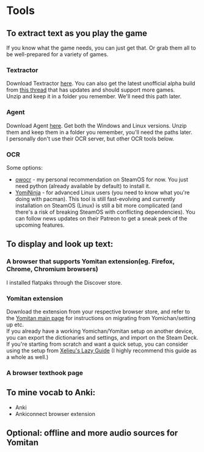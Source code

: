 # Tools

## To extract text as you play the game
If you know what the game needs, you can just get that. Or grab them all to be well-prepared for a variety of games.

### Textractor
Download Textractor [here](https://github.com/Artikash/Textractor). You can also get the latest unofficial alpha build from [this thread](https://github.com/Artikash/Textractor/issues/868) that has updates and should support more games.  
Unzip and keep it in a folder you remember. We'll need this path later.

### Agent
Download Agent [here](https://github.com/0xDC00/agent). Get both the Windows and Linux versions. Unzip them and keep them in a folder you remember, you'll need the paths later.  
I personally don't use their OCR server, but other OCR tools below.

### OCR
Some options:
- [owocr](https://github.com/AuroraWright/owocr) - my personal recommendation on SteamOS for now. You just need python (already available by default) to install it.
- [YomiNinja](https://github.com/matt-m-o/YomiNinja) - for advanced Linux users (you need to know what you're doing with pacman). This tool is still fast-evolving and currently installation on SteamOS (Linux) is still a bit more complicated (and there's a risk of breaking SteamOS with conflicting dependencies). You can follow news updates on their Patreon to get a sneak peek of the upcoming features.

## To display and look up text:
### A browser that supports Yomitan extension(eg. Firefox, Chrome, Chromium browsers)
I installed flatpaks through the Discover store.

### Yomitan extension
Download the extension from your respective browser store, and refer to the [Yomitan main page](https://github.com/themoeway/yomitan) for instructions on migrating from Yomichan/setting up etc.  
If you already have a working Yomichan/Yomitan setup on another device, you can export the dictionaries and settings, and import on the Steam Deck.  
If you're starting from scratch and want a quick setup, you can consider using the setup from [Xelieu's Lazy Guide](https://xelieu.github.io/jp-lazy-guide/setupYomitanOnPC/) (I highly recommend this guide as a whole as well.)

### A browser texthook page


## To mine vocab to Anki:
- Anki
- Ankiconnect browser extension

## Optional: offline and more audio sources for Yomitan
